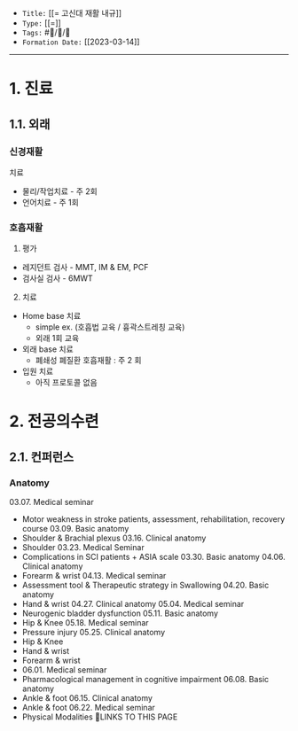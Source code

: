-   `Title:` [[= 고신대 재활 내규]]
-   `Type:` [[=]]
-   `Tags:` #🧠️/📝️/🌱️ 
-   `Formation Date:` [[2023-03-14]]
---

# 1. 진료
## 1.1. 외래
### 신경재활

치료
- 물리/작업치료 - 주 2회
- 언어치료 - 주 1회

### 호흡재활
1) 평가
- 레지던트 검사 - MMT, IM & EM, PCF
- 검사실 검사 -  6MWT
  
2) 치료
- Home base  치료 
	- simple ex. (호흡법 교육 / 흉곽스트레칭 교육)
	- 외래 1회 교육 
- 외래  base 치료 
	- 폐쇄성 폐질환 호흡재활 :  주 2 회
- 입원 치료
	- 아직 프로토콜 없음


# 2. 전공의수련
## 2.1. 컨퍼런스
### Anatomy 
03.07. Medical seminar
- Motor weakness in stroke patients, assessment, rehabilitation, recovery course
03.09. Basic anatomy
- Shoulder & Brachial plexus
03.16. Clinical anatomy
- Shoulder
03.23. Medical Seminar
- Complications in SCI patients + ASIA scale
03.30. Basic anatomy
04.06. Clinical anatomy
- Forearm & wrist
04.13. Medical seminar
- Assessment tool & Therapeutic strategy in Swallowing
04.20. Basic anatomy
- Hand & wrist
04.27. Clinical anatomy
05.04. Medical seminar
- Neurogenic bladder dysfunction
05.11. Basic anatomy
- Hip & Knee
05.18. Medical seminar
- Pressure injury
05.25. Clinical anatomy
- Hip & Knee
- Hand & wrist
- Forearm & wrist
- 06.01. Medical seminar
- Pharmacological management in cognitive impairment
06.08. Basic anatomy
- Ankle & foot
06.15. Clinical anatomy
- Ankle & foot
06.22. Medical seminar
- Physical Modalities
🔗LINKS TO THIS PAGE